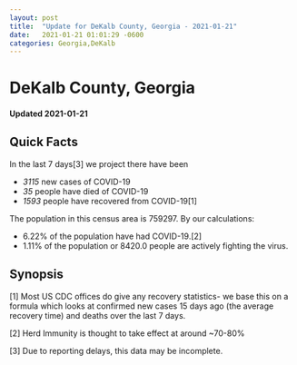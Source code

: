 ```yaml
---
layout: post
title:  "Update for DeKalb County, Georgia - 2021-01-21"
date:   2021-01-21 01:01:29 -0600
categories: Georgia,DeKalb
---
```


# DeKalb County, Georgia
#### Updated 2021-01-21

## Quick Facts

In the last 7 days[3] we project there have been
- *3115* new cases of COVID-19
- *35* people have died of COVID-19
- *1593* people have recovered from COVID-19[1]

The population in this census area is 759297. By our calculations:
- 6.22% of the population have had COVID-19.[2]
- 1.11% of the population or 8420.0 people are actively fighting the virus.

## Synopsis




[1] Most US CDC offices do give any recovery statistics- we base this on a formula which looks at confirmed new cases
15 days ago (the average recovery time) and deaths over the last 7 days.

[2] Herd Immunity is thought to take effect at around ~70-80%

[3] Due to reporting delays, this data may be incomplete.
 
    